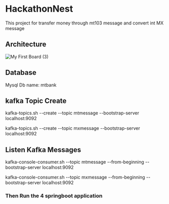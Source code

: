 # HackathonNest

This project for transfer money through mt103 message and convert int MX message
## Architecture
![My First Board (3)](https://user-images.githubusercontent.com/62478714/187073017-0f4008c2-c268-4234-b4de-c279db28baa4.jpg)

## Database
Mysql Db name: mtbank

## kafka Topic Create

kafka-topics.sh --create --topic mtmessage --bootstrap-server localhost:9092

kafka-topics.sh --create --topic mxmessage --bootstrap-server localhost:9092 

## Listen Kafka Messages

kafka-console-consumer.sh --topic mtmessage  --from-beginning --bootstrap-server localhost:9092


kafka-console-consumer.sh --topic mxmessage  --from-beginning --bootstrap-server localhost:9092


### Then Run the 4 springboot application
